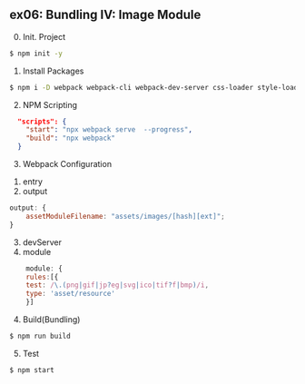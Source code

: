 ## ex06: Bundling IV: Image Module

0. Init. Project

```sh
$ npm init -y
```

1. Install Packages

```sh
$ npm i -D webpack webpack-cli webpack-dev-server css-loader style-loader sass-loader sass
```

2. NPM Scripting

```json
  "scripts": {
    "start": "npx webpack serve  --progress",
    "build": "npx webpack"
  }
```

3. Webpack Configuration

1) entry
2) output

```js
output: {
    assetModuleFilename: "assets/images/[hash][ext]";
}
```

3. devServer
4. module

```js
    module: {
    rules:[{
    test: /\.(png|gif|jp?eg|svg|ico|tif?f|bmp)/i,
    type: 'asset/resource'
    }]
```

4. Build(Bundling)

```sh
$ npm run build
```

5. Test

```sh
$ npm start
```
